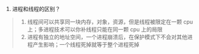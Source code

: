 1. 进程和线程的区别？

> 1.  线程间可以共享同一块内存，对象，资源，但是线程被限定在一颗 cpu 上；多进程技术可以你补线程只能在同一颗 cpu 上的局限
> 2.  进程有独立的地址空间，一个进程崩溃后，在保护模式下不会对其他进程产生影响；一个线程死掉就等于整个进程死掉
